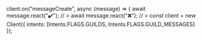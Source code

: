 client.on("messageCreate", async (message) => {
    await message.react("✔️"); // >
    await message.react("❌"); // >
const client = new Client({ intents: [Intents.FLAGS.GUILDS, Intents.FLAGS.GUILD_MESSAGES] });
